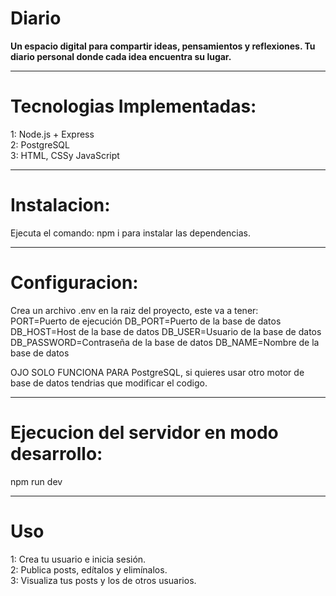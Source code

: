 # Diario
**Un espacio digital para compartir ideas, pensamientos y reflexiones. Tu diario personal donde cada idea encuentra su lugar.**  

---------------------------------

# Tecnologias Implementadas:  
1: Node.js + Express  
2: PostgreSQL  
3: HTML, CSSy JavaScript  

---------------------------------

# Instalacion:  
Ejecuta el comando: npm i  para instalar las dependencias.  

---------------------------------

# Configuracion:
Crea un archivo .env en la raiz del proyecto, este va a tener:  
     PORT=Puerto de ejecución
     DB_PORT=Puerto de la base de datos
     DB_HOST=Host de la base de datos
     DB_USER=Usuario de la base de datos
     DB_PASSWORD=Contraseña de la base de datos
     DB_NAME=Nombre de la base de datos

OJO SOLO FUNCIONA PARA PostgreSQL, si quieres usar otro motor de base de datos tendrias que modificar el codigo.  

---------------------------------

# Ejecucion del servidor en modo desarrollo:
npm run dev  

---------------------------------

# Uso
1: Crea tu usuario e inicia sesión.  
2: Publica posts, edítalos y elimínalos.  
3:  Visualiza tus posts y los de otros usuarios.


